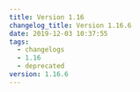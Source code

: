 ```yaml
---
title: Version 1.16
changelog_title: Version 1.16.6
date: 2019-12-03 10:37:55
tags:
  - changelogs
  - 1.16
  - deprecated
version: 1.16.6
---
```


<script src="https://gist.github.com/spinnaker-release/b200688131077600c458b07e0ae88052.js"/>
